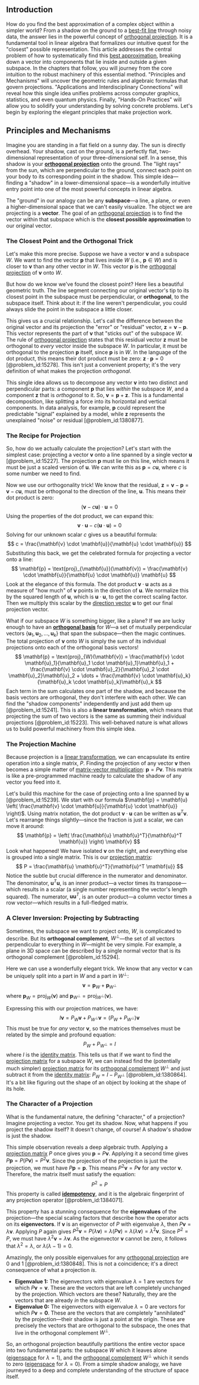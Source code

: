 ## Introduction
How do you find the best approximation of a complex object within a simpler world? From a shadow on the ground to a [best-fit line](@article_id:147836) through noisy data, the answer lies in the powerful concept of [orthogonal projection](@article_id:143674). It is a fundamental tool in linear algebra that formalizes our intuitive quest for the "closest" possible representation. This article addresses the central problem of how to systematically find this [best approximation](@article_id:267886), breaking down a vector into components that lie inside and outside a given subspace. In the chapters that follow, you will journey from the core intuition to the robust machinery of this essential method. "Principles and Mechanisms" will uncover the geometric rules and algebraic formulas that govern projections. "Applications and Interdisciplinary Connections" will reveal how this single idea unifies problems across computer graphics, statistics, and even quantum physics. Finally, "Hands-On Practices" will allow you to solidify your understanding by solving concrete problems. Let's begin by exploring the elegant principles that make projection work.

## Principles and Mechanisms

Imagine you are standing in a flat field on a sunny day. The sun is directly overhead. Your shadow, cast on the ground, is a perfectly flat, two-dimensional representation of your three-dimensional self. In a sense, this shadow is your **[orthogonal projection](@article_id:143674)** onto the ground. The "light rays" from the sun, which are perpendicular to the ground, connect each point on your body to its corresponding point in the shadow. This simple idea—finding a "shadow" in a lower-dimensional space—is a wonderfully intuitive entry point into one of the most powerful concepts in linear algebra.

The "ground" in our analogy can be any **subspace**—a line, a plane, or even a higher-dimensional space that we can't easily visualize. The object we are projecting is a **vector**. The goal of an [orthogonal projection](@article_id:143674) is to find the vector within that subspace which is the **closest possible approximation** to our original vector.

### The Closest Point and the Orthogonal Trick

Let's make this more precise. Suppose we have a vector $\mathbf{v}$ and a subspace $W$. We want to find the vector $\mathbf{p}$ that lives inside $W$ (i.e., $\mathbf{p} \in W$) and is closer to $\mathbf{v}$ than any other vector in $W$. This vector $\mathbf{p}$ is the [orthogonal projection](@article_id:143674) of $\mathbf{v}$ onto $W$.

But how do we know we've found the closest point? Here lies a beautiful geometric truth. The line segment connecting our original vector's tip to its closest point in the subspace must be perpendicular, or **orthogonal**, to the subspace itself. Think about it: if the line weren't perpendicular, you could always slide the point in the subspace a little closer.

This gives us a crucial relationship. Let's call the difference between the original vector and its projection the "error" or "residual" vector, $\mathbf{z} = \mathbf{v} - \mathbf{p}$. This vector represents the part of $\mathbf{v}$ that "sticks out" of the subspace $W$. The rule of [orthogonal projection](@article_id:143674) states that this residual vector $\mathbf{z}$ must be orthogonal to *every* vector inside the subspace $W$. In particular, it must be orthogonal to the projection $\mathbf{p}$ itself, since $\mathbf{p}$ is in $W$. In the language of the dot product, this means their dot product must be zero: $\mathbf{z} \cdot \mathbf{p} = 0$ [@problem_id:15278]. This isn't just a convenient property; it's the very definition of what makes the projection *orthogonal*.

This single idea allows us to decompose any vector $\mathbf{v}$ into two distinct and perpendicular parts: a component $\mathbf{p}$ that lies *within* the subspace $W$, and a component $\mathbf{z}$ that is *orthogonal* to it. So, $\mathbf{v} = \mathbf{p} + \mathbf{z}$. This is a fundamental decomposition, like splitting a force into its horizontal and vertical components. In data analysis, for example, $\mathbf{p}$ could represent the predictable "signal" explained by a model, while $\mathbf{z}$ represents the unexplained "noise" or residual [@problem_id:1380877].

### The Recipe for Projection

So, how do we actually calculate the projection? Let's start with the simplest case: projecting a vector $\mathbf{v}$ onto a line spanned by a single vector $\mathbf{u}$ [@problem_id:15227]. The projection $\mathbf{p}$ must lie on this line, which means it must be just a scaled version of $\mathbf{u}$. We can write this as $\mathbf{p} = c\mathbf{u}$, where $c$ is some number we need to find.

Now we use our orthogonality trick! We know that the residual, $\mathbf{z} = \mathbf{v} - \mathbf{p} = \mathbf{v} - c\mathbf{u}$, must be orthogonal to the direction of the line, $\mathbf{u}$. This means their dot product is zero:
$$
(\mathbf{v} - c\mathbf{u}) \cdot \mathbf{u} = 0
$$
Using the properties of the dot product, we can expand this:
$$
\mathbf{v} \cdot \mathbf{u} - c(\mathbf{u} \cdot \mathbf{u}) = 0
$$
Solving for our unknown scalar $c$ gives us a beautiful formula:
$$
c = \frac{\mathbf{v} \cdot \mathbf{u}}{\mathbf{u} \cdot \mathbf{u}}
$$
Substituting this back, we get the celebrated formula for projecting a vector onto a line:
$$
\mathbf{p} = \text{proj}_{\mathbf{u}}(\mathbf{v}) = \frac{\mathbf{v} \cdot \mathbf{u}}{\mathbf{u} \cdot \mathbf{u}} \mathbf{u}
$$
Look at the elegance of this formula. The dot product $\mathbf{v} \cdot \mathbf{u}$ acts as a measure of "how much" of $\mathbf{v}$ points in the direction of $\mathbf{u}$. We normalize this by the squared length of $\mathbf{u}$, which is $\mathbf{u} \cdot \mathbf{u}$, to get the correct scaling factor. Then we multiply this scalar by the [direction vector](@article_id:169068) $\mathbf{u}$ to get our final projection vector.

What if our subspace $W$ is something bigger, like a plane? If we are lucky enough to have an **[orthogonal basis](@article_id:263530)** for $W$—a set of mutually perpendicular vectors $\{\mathbf{u}_1, \mathbf{u}_2, \dots, \mathbf{u}_k\}$ that span the subspace—then the magic continues. The total projection of $\mathbf{v}$ onto $W$ is simply the sum of its individual projections onto each of the orthogonal basis vectors!
$$
\mathbf{p} = \text{proj}_{W}(\mathbf{v}) = \frac{\mathbf{v} \cdot \mathbf{u}_1}{\mathbf{u}_1 \cdot \mathbf{u}_1}\mathbf{u}_1 + \frac{\mathbf{v} \cdot \mathbf{u}_2}{\mathbf{u}_2 \cdot \mathbf{u}_2}\mathbf{u}_2 + \dots + \frac{\mathbf{v} \cdot \mathbf{u}_k}{\mathbf{u}_k \cdot \mathbf{u}_k}\mathbf{u}_k
$$
Each term in the sum calculates one part of the shadow, and because the basis vectors are orthogonal, they don't interfere with each other. We can find the "shadow components" independently and just add them up [@problem_id:15241]. This is also a **linear transformation**, which means that projecting the sum of two vectors is the same as summing their individual projections [@problem_id:15223]. This well-behaved nature is what allows us to build powerful machinery from this simple idea.

### The Projection Machine

Because projection is a [linear transformation](@article_id:142586), we can encapsulate its entire operation into a single matrix, $P$. Finding the projection of any vector $\mathbf{v}$ then becomes a simple matter of [matrix-vector multiplication](@article_id:140050): $\mathbf{p} = P\mathbf{v}$. This matrix is like a pre-programmed machine ready to calculate the shadow of any vector you feed into it.

Let's build this machine for the case of projecting onto a line spanned by $\mathbf{u}$ [@problem_id:15239]. We start with our formula $\mathbf{p} = \mathbf{u} \left( \frac{\mathbf{v} \cdot \mathbf{u}}{\mathbf{u} \cdot \mathbf{u}} \right)$. Using matrix notation, the dot product $\mathbf{v} \cdot \mathbf{u}$ can be written as $\mathbf{u}^T\mathbf{v}$. Let's rearrange things slightly—since the fraction is just a scalar, we can move it around:
$$
\mathbf{p} = \left( \frac{\mathbf{u} \mathbf{u}^T}{\mathbf{u}^T \mathbf{u}} \right) \mathbf{v}
$$
Look what happened! We have isolated $\mathbf{v}$ on the right, and everything else is grouped into a single matrix. This is our [projection matrix](@article_id:153985):
$$
P = \frac{\mathbf{u} \mathbf{u}^T}{\mathbf{u}^T \mathbf{u}}
$$
Notice the subtle but crucial difference in the numerator and denominator. The denominator, $\mathbf{u}^T\mathbf{u}$, is an inner product—a vector times its transpose—which results in a scalar (a single number representing the vector's length squared). The numerator, $\mathbf{u}\mathbf{u}^T$, is an outer product—a column vector times a row vector—which results in a full-fledged matrix.

### A Clever Inversion: Projecting by Subtracting

Sometimes, the subspace we want to project onto, $W$, is complicated to describe. But its **orthogonal complement**, $W^\perp$—the set of all vectors perpendicular to everything in $W$—might be very simple. For example, a plane in 3D space can be described by a single normal vector that is its orthogonal complement [@problem_id:15294].

Here we can use a wonderfully elegant trick. We know that any vector $\mathbf{v}$ can be uniquely split into a part in $W$ and a part in $W^\perp$:
$$
\mathbf{v} = \mathbf{p}_W + \mathbf{p}_{W^\perp}
$$
where $\mathbf{p}_W = \text{proj}_W(\mathbf{v})$ and $\mathbf{p}_{W^\perp} = \text{proj}_{W^\perp}(\mathbf{v})$.

Expressing this with our projection matrices, we have:
$$
I\mathbf{v} = P_W \mathbf{v} + P_{W^\perp} \mathbf{v} = (P_W + P_{W^\perp}) \mathbf{v}
$$
This must be true for *any* vector $\mathbf{v}$, so the matrices themselves must be related by the simple and profound equation:
$$
P_W + P_{W^\perp} = I
$$
where $I$ is the [identity matrix](@article_id:156230). This tells us that if we want to find the [projection matrix](@article_id:153985) for a subspace $W$, we can instead find the (potentially much simpler) [projection matrix](@article_id:153985) for its [orthogonal complement](@article_id:151046) $W^\perp$ and just subtract it from the [identity matrix](@article_id:156230): $P_W = I - P_{W^\perp}$ [@problem_id:1380864]. It's a bit like figuring out the shape of an object by looking at the shape of its hole.

### The Character of a Projection

What is the fundamental nature, the defining "character," of a projection? Imagine projecting a vector. You get its shadow. Now, what happens if you project the shadow itself? It doesn't change, of course! A shadow's shadow is just the shadow.

This simple observation reveals a deep algebraic truth. Applying a [projection matrix](@article_id:153985) $P$ once gives you $\mathbf{p} = P\mathbf{v}$. Applying it a second time gives $P\mathbf{p} = P(P\mathbf{v}) = P^2\mathbf{v}$. Since the projection of the projection is just the projection, we must have $P\mathbf{p} = \mathbf{p}$. This means $P^2\mathbf{v} = P\mathbf{v}$ for any vector $\mathbf{v}$. Therefore, the matrix itself must satisfy the equation:
$$
P^2 = P
$$
This property is called **[idempotency](@article_id:190274)**, and it is the algebraic fingerprint of any projection operator [@problem_id:1384071].

This property has a stunning consequence for the **eigenvalues** of the projection—the special scaling factors that describe how the operator acts on its **eigenvectors**. If $\mathbf{v}$ is an eigenvector of $P$ with eigenvalue $\lambda$, then $P\mathbf{v} = \lambda\mathbf{v}$. Applying $P$ again gives $P^2\mathbf{v} = P(\lambda\mathbf{v}) = \lambda(P\mathbf{v}) = \lambda(\lambda\mathbf{v}) = \lambda^2\mathbf{v}$. Since $P^2 = P$, we must have $\lambda^2\mathbf{v} = \lambda\mathbf{v}$. As the eigenvector $\mathbf{v}$ cannot be zero, it follows that $\lambda^2 = \lambda$, or $\lambda(\lambda - 1) = 0$.

Amazingly, the only possible eigenvalues for any [orthogonal projection](@article_id:143674) are $0$ and $1$ [@problem_id:1380848]. This is not a coincidence; it's a direct consequence of what a projection *is*.
*   **Eigenvalue 1:** The eigenvectors with eigenvalue $\lambda=1$ are vectors for which $P\mathbf{v} = \mathbf{v}$. These are the vectors that are left completely unchanged by the projection. Which vectors are these? Naturally, they are the vectors that are already *in* the subspace $W$.
*   **Eigenvalue 0:** The eigenvectors with eigenvalue $\lambda=0$ are vectors for which $P\mathbf{v} = \mathbf{0}$. These are the vectors that are completely "annihilated" by the projection—their shadow is just a point at the origin. These are precisely the vectors that are orthogonal to the subspace, the ones that live in the orthogonal complement $W^\perp$.

So, an orthogonal projection beautifully partitions the entire vector space into two fundamental parts: the subspace $W$ which it leaves alone ([eigenspace](@article_id:150096) for $\lambda=1$), and the [orthogonal complement](@article_id:151046) $W^\perp$ which it sends to zero ([eigenspace](@article_id:150096) for $\lambda=0$). From a simple shadow analogy, we have journeyed to a deep and complete understanding of the structure of space itself.